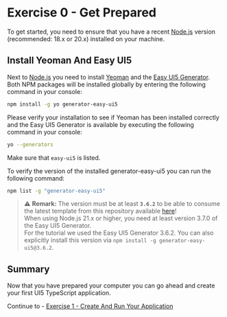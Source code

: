 # Exercise 0 - Get Prepared

To get started, you need to ensure that you have a recent [Node.js](https://nodejs.org/de/download) version (recommended: 18.x or 20.x) installed on your machine.

## Install Yeoman And Easy UI5

Next to [Node.js](https://nodejs.org/de/download) you need to install [Yeoman](https://yeoman.io/) and the [Easy UI5 Generator](https://github.com/SAP/generator-easy-ui5). Both NPM packages will be installed globally by entering the following command in your console:

```sh
npm install -g yo generator-easy-ui5
```

Please verify your installation to see if Yeoman has been installed correctly and the Easy UI5 Generator is available by executing the following command in your console:

```sh
yo --generators
```

Make sure that `easy-ui5` is listed.

To verify the version of the installed generator-easy-ui5 you can run the following command:

```sh
npm list -g "generator-easy-ui5"
```

> :warning: **Remark:** The version must be at least **```3.6.2```** to be able to consume the latest template from this repository available [here](https://github.com/SAP-samples/ui5-typescript-tutorial/tree/main/generator)!<br>
> When using Node.js 21.x or higher, you need at least version 3.7.0 of the Easy UI5 Generator.<br>
> For the tutorial we used the Easy UI5 Generator 3.6.2. You can also explicitly install this version via `npm install -g generator-easy-ui5@3.6.2`.

## Summary

Now that you have prepared your computer you can go ahead and create your first UI5 TypeScript application.

Continue to - [Exercise 1 - Create And Run Your Application](../ex1/README.md)
